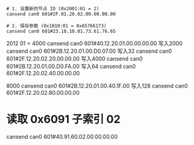 ```
# 1. 设置新的节点 ID (0x2001:01 = 2)
cansend can0 601#2F.01.20.02.00.00.00.00

# 2. 保存参数 (0x1010:01 = 0x65766173)
cansend can0 601#23.10.10.01.73.61.76.65
```
2012 01 = 4000
cansend can0 601#40.12.20.01.00.00.00.00
写入2000
cansend can0 601#2B.12.20.01.00.D0.07.00
写入32
cansend can0 601#2F.12.20.02.20.00.00.00
写入4000
cansend can0 601#2B.12.20.01.00.D0.FA.00
写入64
cansend can0 601#2F.12.20.02.40.00.00.00

8000
cansend can0 601#2B.12.20.01.00.40.1F.00
写入128
cansend can0 601#2F.12.20.02.80.00.00.00

# 读取 0x6091 子索引 02
cansend can0 601#40.91.60.02.00.00.00.00
